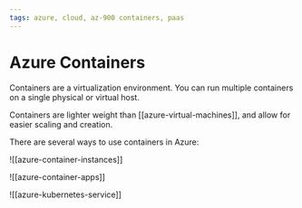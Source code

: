 ```yaml
---
tags: azure, cloud, az-900 containers, paas
---
```


# Azure Containers

Containers are a virtualization environment. You can run multiple containers on a single physical or virtual host.

Containers are lighter weight than [[azure-virtual-machines]], and allow for easier scaling and creation.

There are several ways to use containers in Azure:

![[azure-container-instances]]

![[azure-container-apps]]

![[azure-kubernetes-service]]
